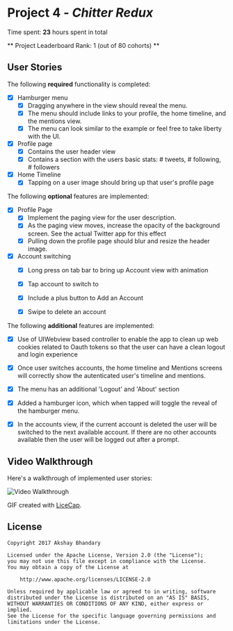 # Project 4 - *Chitter Redux*

Time spent: **23** hours spent in total

** Project Leaderboard Rank: 1 (out of 80 cohorts) **


## User Stories

The following **required** functionality is completed:

- [x] Hamburger menu
   - [x] Dragging anywhere in the view should reveal the menu.
   - [x] The menu should include links to your profile, the home timeline, and the mentions view.
   - [x] The menu can look similar to the example or feel free to take liberty with the UI.
- [x] Profile page
   - [x] Contains the user header view
   - [x] Contains a section with the users basic stats: # tweets, # following, # followers
- [x] Home Timeline
   - [x] Tapping on a user image should bring up that user's profile page

The following **optional** features are implemented:

- [x] Profile Page
   - [x] Implement the paging view for the user description.
   - [x] As the paging view moves, increase the opacity of the background screen. See the actual Twitter app for this effect
   - [x] Pulling down the profile page should blur and resize the header image.
- [x] Account switching
   - [x] Long press on tab bar to bring up Account view with animation
   - [x] Tap account to switch to
   - [x] Include a plus button to Add an Account
   - [x] Swipe to delete an account


The following **additional** features are implemented:

- [x] Use of UIWebview based controller to enable the app to clean up web cookies related to Oauth tokens so that the user can have a clean logout and login experience
- [x] Once user switches accounts, the home timeline and Mentions screens will correctly show the autenticated user's
timeline and mentions.
- [x] The menu has an additional 'Logout' and 'About' section
- [x] Added a hamburger icon, which when tapped will toggle the reveal of the hamburger menu.
- [x] In the accounts view, if the current account is deleted the user will be switched to the next available account. If there are no other accounts available then the user will be logged out after a prompt. 



## Video Walkthrough

Here's a walkthrough of implemented user stories:

![Video Walkthrough](chitter_redux_demo.gif)

GIF created with [LiceCap](http://www.cockos.com/licecap/).


## License

    Copyright 2017 Akshay Bhandary

    Licensed under the Apache License, Version 2.0 (the "License");
    you may not use this file except in compliance with the License.
    You may obtain a copy of the License at

        http://www.apache.org/licenses/LICENSE-2.0

    Unless required by applicable law or agreed to in writing, software
    distributed under the License is distributed on an "AS IS" BASIS,
    WITHOUT WARRANTIES OR CONDITIONS OF ANY KIND, either express or implied.
    See the License for the specific language governing permissions and
    limitations under the License.

